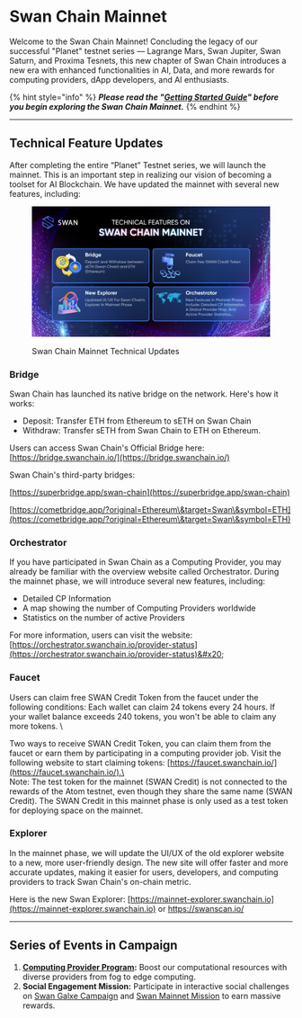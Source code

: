 # Swan Chain Mainnet

Welcome to the Swan Chain Mainnet! Concluding the legacy of our successful "Planet" testnet series — Lagrange Mars, Swan Jupiter, Swan Saturn, and Proxima Tesnets, this new chapter of Swan Chain introduces a new era with enhanced functionalities in AI, Data, and more rewards for computing providers, dApp developers, and AI enthusiasts.

{% hint style="info" %}
_**Please read the "**_[_**Getting Started Guide**_](swan-credit-token.md)_**" before you begin exploring the Swan Chain Mainnet.**_
{% endhint %}

***

## Technical Feature Updates

After completing the entire “Planet” Testnet series, we will launch the mainnet. This is an important step in realizing our vision of becoming a toolset for AI Blockchain. We have updated the mainnet with several new features, including:

<figure><img src="../../.gitbook/assets/MicrosoftTeams-image (8).png" alt=""><figcaption><p>Swan Chain Mainnet Technical Updates </p></figcaption></figure>

### **Bridge**

Swan Chain has launched its native bridge on the network. Here's how it works:

* Deposit: Transfer ETH from Ethereum to sETH on Swan Chain
* Withdraw: Transfer sETH from Swan Chain to ETH on Ethereum.&#x20;

Users can access Swan Chain's Official Bridge here: [https://bridge.swanchain.io/](https://bridge.swanchain.io/)

Swan Chain's third-party bridges:

[https://superbridge.app/swan-chain](https://superbridge.app/swan-chain)

[https://cometbridge.app/?original=Ethereum\&target=Swan\&symbol=ETH](https://cometbridge.app/?original=Ethereum\&target=Swan\&symbol=ETH)

### **Orchestrator**

If you have participated in Swan Chain as a Computing Provider, you may already be familiar with the overview website called Orchestrator. During the mainnet phase, we will introduce several new features, including:

* Detailed CP Information
* A map showing the number of Computing Providers worldwide
* Statistics on the number of active Providers

For more information, users can visit the website: [https://orchestrator.swanchain.io/provider-status](https://orchestrator.swanchain.io/provider-status)&#x20;

### **Faucet**

Users can claim free SWAN Credit Token from the faucet under the following conditions: Each wallet can claim 24 tokens every 24 hours. If your wallet balance exceeds 240 tokens, you won't be able to claim any more tokens. \


Two ways to receive SWAN Credit Token, you can claim them from the faucet or earn them by participating in a computing provider job. Visit the following website to start claiming tokens: [https://faucet.swanchain.io/](https://faucet.swanchain.io/).\
\
Note: The test token for the mainnet (SWAN Credit) is not connected to the rewards of the Atom testnet, even though they share the same name (SWAN Credit). The SWAN Credit in this mainnet phase is only used as a test token for deploying space on the mainnet.

### **Explorer**

In the mainnet phase, we will update the UI/UX of the old explorer website to a new, more user-friendly design. The new site will offer faster and more accurate updates, making it easier for users, developers, and computing providers to track Swan Chain's on-chain metric.&#x20;

Here is the new Swan Explorer: [https://mainnet-explorer.swanchain.io](https://mainnet-explorer.swanchain.io) or [https://swanscan.io/ ](https://swanscan.io/)

***

## Series of Events in Campaign

1. [**Computing Provider Program**](swan-provider-campaign/)**:** Boost our computational resources with diverse providers from fog to edge computing.&#x20;
2. **Social Engagement Mission:** Participate in interactive social challenges on [Swan Galxe Campaign](galxe-campaign.md) and [Swan Mainnet Mission](swan-chain-mission.md) to earn massive rewards.
